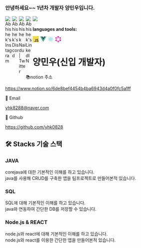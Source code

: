 ### 안녕하세요~~ 1년차 개발자 양민우입니다.
<a href="https://www.instagram.com/abhisheknaiidu/">
  <img align="left" alt="Abhishek's Instagram" width="22px" src="https://raw.githubusercontent.com/hussainweb/hussainweb/main/icons/instagram.png" />
</a>
<a href="https://discord.gg/XTW52Kt">
  <img align="left" alt="Abhishek's Discord" width="22px" src="https://raw.githubusercontent.com/peterthehan/peterthehan/master/assets/discord.svg" />
</a>
<a href="https://twitter.com/abhisheknaiidu">
  <img align="left" alt="Abhishek Naidu | Twitter" width="22px" src="https://raw.githubusercontent.com/peterthehan/peterthehan/master/assets/twitter.svg" />
</a>
<a href="https://www.linkedin.com/in/abhisheknaiidu/">
  <img align="left" alt="Abhishek's LinkedIN" width="22px" src="https://raw.githubusercontent.com/peterthehan/peterthehan/master/assets/linkedin.svg" />
</a>

![](https://visitor-badge.glitch.me/badge?page_id=abhisheknaiidu.abhisheknaiidu)

**languages and tools:**  

<code><img height="20" src="https://raw.githubusercontent.com/github/explore/80688e429a7d4ef2fca1e82350fe8e3517d3494d/topics/javascript/javascript.png"></code>
<code><img height="20" src="https://raw.githubusercontent.com/github/explore/80688e429a7d4ef2fca1e82350fe8e3517d3494d/topics/vue/vue.png"></code>
<code><img height="20" src="https://raw.githubusercontent.com/github/explore/80688e429a7d4ef2fca1e82350fe8e3517d3494d/topics/react/react.png"></code>
<code><img height="20" src="https://raw.githubusercontent.com/github/explore/5c058a388828bb5fde0bcafd4bc867b5bb3f26f3/topics/graphql/graphql.png"></code>

<h1>양민우(신입 개발자)</h1>

📚notion 주소

https://www.notion.so/6de8bef4454b4ba6943d4a0f0fc5a1ff

📧 Email

yhk8288@naver.com

🐶 Github

https://github.com/yhk0828

<h2>🛠️ Stacks 기술 스택</h2>

<h3>JAVA</h3>
corejava에 대한 기본적인 이해를 하고 있습니다.<br>
java를 사용해 CRUD를 구축한 앱을 팀프로젝트로 만들어본적 있습니다.

<h3>SQL</h3>
SQL에 대해 기본적인 이해를 하고 있습니다.<br>
java와 연동하여 간단한 DB를 저장할 수 있습니다.

<h3>Node.js & REACT</h3>
node.js와 react에 대해 기본적인 이해를 하고 있습니다.<br>
node.js와 react를 이용한 간단한 앱을 만들어본적 있습니다.
